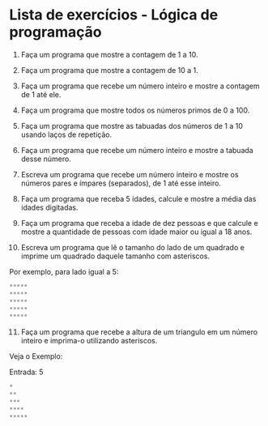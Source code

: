 # Lista de exercícios - Lógica de programação

1. Faça um programa que mostre a contagem de 1 a 10.

2. Faça um programa que mostre a contagem de 10 a 1.

3. Faça um programa que recebe um número inteiro e mostre a contagem de 1 até ele.

4. Faça um programa que mostre todos os números primos de 0 a 100.

5. Faça um programa que mostre as tabuadas dos números de 1 a 10 usando laços de repetição.

6. Faça um programa que recebe um número inteiro e mostre a tabuada desse número.

7. Escreva um programa que recebe um número inteiro e mostre os números pares e ímpares (separados), de 1 até esse inteiro.

8. Faça um programa que receba 5 idades, calcule e mostre a média das idades digitadas.

9. Faça um programa que receba a idade de dez pessoas e que calcule e mostre a quantidade de pessoas com idade maior ou igual a 18 anos.

10. Escreva um programa que lê o tamanho do lado de um quadrado e imprime um quadrado daquele tamanho com asteriscos.

Por exemplo, para lado igual a 5:
~~~javascript
*****
*****
*****
*****
*****
~~~

11. Faça um programa que recebe a altura de um triangulo em um número inteiro e imprima-o utilizando asteriscos.

Veja o Exemplo:

Entrada: 5

~~~javascript
*
**
***
****
*****
~~~
